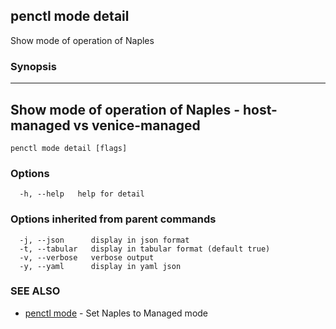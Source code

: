 ## penctl mode detail

Show mode of operation of Naples

### Synopsis



-------------------------------------------------------------------
 Show mode of operation of Naples - host-managed vs venice-managed 
-------------------------------------------------------------------


```
penctl mode detail [flags]
```

### Options

```
  -h, --help   help for detail
```

### Options inherited from parent commands

```
  -j, --json      display in json format
  -t, --tabular   display in tabular format (default true)
  -v, --verbose   verbose output
  -y, --yaml      display in yaml json
```

### SEE ALSO
* [penctl mode](penctl_mode.md)	 - Set Naples to Managed mode

